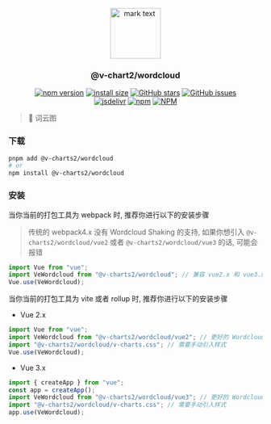 <p align="center">
<img src="https://raw.githubusercontent.com/denaro-org/v-charts2/main/docs/.vuepress/public/favicon.ico" alt="mark text" width="100" height="100">
</p>

<h3 align="center">@v-chart2/wordcloud</h3>

<p align="center">
  <a href="https://www.npmjs.com/package/@v-charts2/wordcloud" target="_blank"><img alt="npm version" src="https://img.shields.io/npm/v/@v-charts2/wordcloud"></a>
  <a href="https://packagephobia.com/result?p=@v-charts2/wordcloud" target="_blank"><img alt="install size" src="https://packagephobia.now.sh/badge?p=@v-charts2/wordcloud"></a>
  <a href="https://github.com/denaro-org/v-charts2/stargazers" target="_blank"><img alt="GitHub stars" src="https://img.shields.io/github/stars/denaro-org/v-charts2"></a>
  <a href="https://github.com/denaro-org/v-charts2/issues" target="_blank"><img alt="GitHub issues" src="https://img.shields.io/github/issues/denaro-org/v-charts2"></a>
  <br />
  <a href="https://www.jsdelivr.com/package/npm/@v-charts2/wordcloud" target="_blank"><img alt="jsdelivr" src="https://data.jsdelivr.com/v1/package/npm/@v-charts2/wordcloud/badge"></a>
  <a href="https://www.npmjs.com/package/@v-charts2/wordcloud" target="_blank"><img alt="npm" src="https://img.shields.io/node/v/@v-charts2/wordcloud"></a>
  <a href="https://github.com/denaro-org/v-charts2/blob/main/LICENSE" target="_blank"><img alt="NPM" src="https://img.shields.io/npm/l/@v-charts2/wordcloud"></a>
</p>

> :tada: 词云图

### 下载

```bash
pnpm add @v-charts2/wordcloud
# or
npm install @v-charts2/wordcloud
```

### 安装

当你当前的打包工具为 webpack 时, 推荐你进行以下的安装步骤

> 传统的 webpack4.x 没有 Wordcloud Shaking 的支持, 如果你想引入 `@v-charts2/wordcloud/vue2` 或者 `@v-charts2/wordcloud/vue3` 的话, 可能会报错

```javascript
import Vue from "vue";
import VeWordcloud from "@v-charts2/wordcloud"; // 兼容 vue2.x 和 vue3.x 的支持, 将会自动加载支持 vue2.x 的支持包或者支持 vue3.x 的支持包
Vue.use(VeWordcloud);
```

当你当前的打包工具为 vite 或者 rollup 时, 推荐你进行以下的安装步骤

- Vue 2.x

```javascript
import Vue from "vue";
import VeWordcloud from "@v-charts2/wordcloud/vue2"; // 更好的 Wordcloud Shaking 推荐引入 vue2.x 的专属支持包
import "@v-charts2/wordcloud/v-charts.css"; // 需要手动引入样式
Vue.use(VeWordcloud);
```

- Vue 3.x

```javascript
import { createApp } from "vue";
const app = createApp();
import VeWordcloud from "@v-charts2/wordcloud/vue3"; // 更好的 Wordcloud Shaking 推荐引入 vue3.x 的专属支持包
import "@v-charts2/wordcloud/v-charts.css"; // 需要手动引入样式
app.use(VeWordcloud);
```
